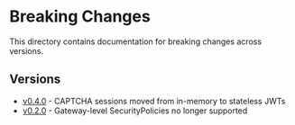 # Breaking Changes

This directory contains documentation for breaking changes across versions.

## Versions

- [v0.4.0](v0.4.0.md) - CAPTCHA sessions moved from in-memory to stateless JWTs
- [v0.2.0](v0.2.0.md) - Gateway-level SecurityPolicies no longer supported

